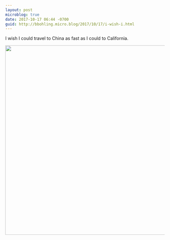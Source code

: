 ```yaml
---
layout: post
microblog: true
date: 2017-10-17 06:44 -0700
guid: http://bbohling.micro.blog/2017/10/17/i-wish-i.html
---
```

I wish I could travel to China as fast as I could to California.

<img src="http://micro.brandonbohling.com/uploads/2017/1a2dfaf442.jpg" width="600" height="600" />
